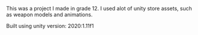 This was a project I made in grade 12. I used alot of unity store assets, such as weapon models and animations.

Built using unity version: 2020:1.11f1
